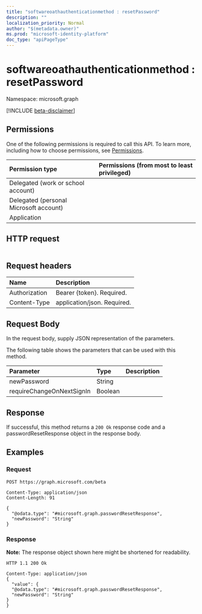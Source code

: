```yaml
---
title: "softwareoathauthenticationmethod : resetPassword"
description: ""
localization_priority: Normal
author: "$(metadata.owner)"
ms.prod: "microsoft-identity-platform"
doc_type: "apiPageType"
---
```


# softwareoathauthenticationmethod : resetPassword

Namespace: microsoft.graph

[!INCLUDE [beta-disclaimer](../../includes/beta-disclaimer.md)]

## Permissions

One of the following permissions is required to call this API. To learn more, including how to choose permissions, see [Permissions](/graph/permissions-reference).

| Permission type                        | Permissions (from most to least privileged) |
| :------------------------------------- | :------------------------------------------ |
| Delegated (work or school account)     |                                             |
| Delegated (personal Microsoft account) |                                             |
| Application                            |                                             |

## HTTP request

<!-- {
  "blockType": "ignored"
}
-->

```http

```

## Request headers

| Name          | Description                 |
| :------------ | :-------------------------- |
| Authorization | Bearer {token}. Required.   |
| Content-Type  | application/json. Required. |

## Request Body

In the request body, supply JSON representation of the parameters.

<!-- Actions and Functions -->

The following table shows the parameters that can be used with this method.

| Parameter                 | Type    | Description |
| :------------------------ | :------ | :---------- |
| newPassword               | String  |             |
| requireChangeOnNextSignIn | Boolean |             |

<!-- CRUD Methods -->

## Response

If successful, this method returns a `200 Ok` response code and a passwordResetResponse object in the response body.

## Examples

### Request

<!-- {
  "blockType": "request",
  "name": "softwareoathauthenticationmethod_resetpassword"
}
-->

```http
POST https://graph.microsoft.com/beta

Content-Type: application/json
Content-Length: 91

{
  "@odata.type": "#microsoft.graph.passwordResetResponse",
  "newPassword": "String"
}

```

### Response

**Note:** The response object shown here might be shortened for readability.

<!-- {
  "blockType": "response",
  "truncated": true,
  "@odata.type": "microsoft.strongAuthentication.passwordResetResponse"
}
-->

```http
HTTP 1.1 200 Ok

Content-Type: application/json
{
  "value": {
  "@odata.type": "#microsoft.graph.passwordResetResponse",
  "newPassword": "String"
}
}

```
